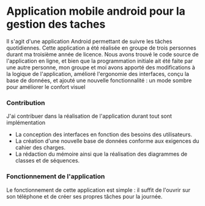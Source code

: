 # Application mobile android pour la gestion des taches
Il s'agit d'une application Android permettant de suivre les tâches quotidiennes. Cette application a été réalisée en groupe de trois personnes durant ma troisième année de licence. Nous avons trouvé le code source de l'application en ligne, et bien que la programmation initiale ait été faite par une autre personne, mon groupe et moi avons apporté des modifications à la logique de l'application, amélioré l'ergonomie des interfaces, conçu la base de données, et ajouté une nouvelle fonctionnalité : un mode sombre pour améliorer le confort visuel

### Contribution 
J'ai contribuer dans la réalisation de l'application durant tout sont implémentation 
+ La conception des interfaces en fonction des besoins des utilisateurs.
+ La création d'une nouvelle base de données conforme aux exigences du cahier des charges.
+ La rédaction du mémoire ainsi que la réalisation des diagrammes de classes et de séquences.

### Fonctionnement de l'application 
Le fonctionnement de cette application est simple : il suffit de l'ouvrir sur son téléphone et de créer ses propres tâches pour la journée.



